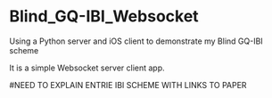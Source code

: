 # Blind_GQ-IBI_Websocket
Using a Python server and iOS client to demonstrate my Blind GQ-IBI scheme

It is a simple Websocket server client app.

#NEED TO EXPLAIN ENTRIE IBI SCHEME WITH LINKS TO PAPER
